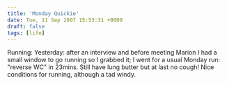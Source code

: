 ```yaml
---
title: 'Monday Quickie'
date: Tue, 11 Sep 2007 15:53:31 +0000
draft: false
tags: [life]
---
```


Running: Yesterday: after an interview and before meeting Marion I had a small window to go running so I grabbed it; I went for a usual Monday run: "reverse WC" in 23mins. Still have lung butter but at last no cough! Nice conditions for running, although a tad windy.